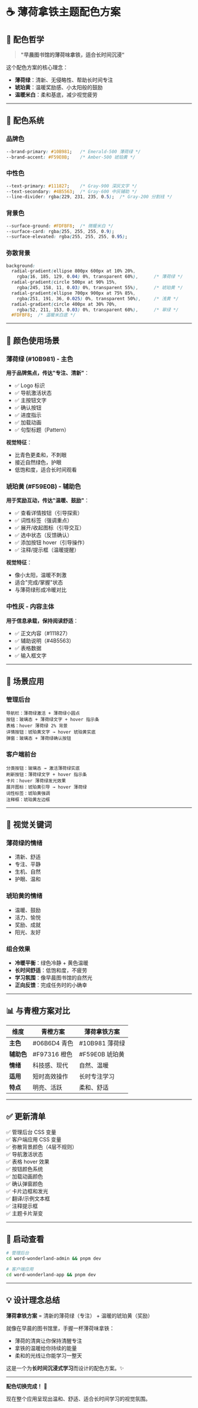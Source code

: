 # ☕ 薄荷拿铁主题配色方案

## 🎨 配色哲学

> **"早晨图书馆的薄荷味拿铁，适合长时间沉浸"**

这个配色方案的核心理念：
- **薄荷绿**：清新、无侵略性、帮助长时间专注
- **琥珀黄**：温暖奖励感、小太阳般的鼓励
- **温暖米白**：柔和基底，减少视觉疲劳

---

## 🌈 配色系统

### 品牌色
```css
--brand-primary: #10B981;   /* Emerald-500 薄荷绿 */
--brand-accent: #F59E0B;    /* Amber-500 琥珀黄 */
```

### 中性色
```css
--text-primary: #111827;    /* Gray-900 深灰文字 */
--text-secondary: #4B5563;  /* Gray-600 中灰辅助 */
--line-divider: rgba(229, 231, 235, 0.5);  /* Gray-200 分割线 */
```

### 背景色
```css
--surface-ground: #FDFBF8;  /* 微暖米白 */
--surface-card: rgba(255, 255, 255, 0.9);
--surface-elevated: rgba(255, 255, 255, 0.95);
```

### 弥散背景
```css
background: 
  radial-gradient(ellipse 800px 600px at 10% 20%, 
    rgba(16, 185, 129, 0.04) 0%, transparent 60%),      /* 薄荷绿 */
  radial-gradient(circle 500px at 90% 15%, 
    rgba(245, 158, 11, 0.03) 0%, transparent 55%),      /* 琥珀黄 */
  radial-gradient(ellipse 700px 900px at 75% 85%, 
    rgba(251, 191, 36, 0.025) 0%, transparent 50%),     /* 浅黄 */
  radial-gradient(circle 400px at 30% 70%, 
    rgba(52, 211, 153, 0.03) 0%, transparent 60%),      /* 翠绿 */
  #FDFBF8;  /* 温暖米白底 */
```

---

## 💚 颜色使用场景

### 薄荷绿 (#10B981) - 主色
**用于品牌焦点，传达"专注、清新"**：
- ✅ Logo 标识
- ✅ 导航激活状态
- ✅ 主按钮文字
- ✅ 确认按钮
- ✅ 进度指示
- ✅ 加载动画
- ✅ 句型标题（Pattern）

**视觉特征**：
- 比青色更柔和，不刺眼
- 接近自然绿色，护眼
- 低饱和度，适合长时间观看

### 琥珀黄 (#F59E0B) - 辅助色
**用于奖励互动，传达"温暖、鼓励"**：
- ✅ 查看详情按钮（引导探索）
- ✅ 词性标签（强调重点）
- ✅ 展开/收起图标（引导交互）
- ✅ 选中状态（反馈确认）
- ✅ 添加按钮 hover（引导操作）
- ✅ 注释/提示框（温暖提醒）

**视觉特征**：
- 像小太阳，温暖不刺激
- 适合"完成/掌握"状态
- 与薄荷绿形成冷暖对比

### 中性灰 - 内容主体
**用于信息承载，保持阅读舒适**：
- ✅ 正文内容（#111827）
- ✅ 辅助说明（#4B5563）
- ✅ 表格数据
- ✅ 输入框文字

---

## 🎯 场景应用

### 管理后台
```
导航栏：薄荷绿激活 + 薄荷绿小圆点
按钮：玻璃态 + 薄荷绿文字 + hover 指示条
表格：hover 薄荷绿 2% 背景
详情按钮：琥珀黄文字 → hover 琥珀黄实底
弹窗：玻璃态 + 薄荷绿确认按钮
```

### 客户端前台
```
分类按钮：玻璃态 → 激活薄荷绿实底
刷新按钮：薄荷绿文字 + hover 指示条
卡片：hover 薄荷绿发光效果
展开图标：琥珀黄引导 → hover 薄荷绿
词性标签：琥珀黄强调
注释框：琥珀黄左边框
```

---

## 🌟 视觉关键词

### 薄荷绿的情绪
- 清新、舒适
- 专注、平静
- 生机、自然
- 护眼、温和

### 琥珀黄的情绪
- 温暖、鼓励
- 活力、愉悦
- 奖励、成就
- 阳光、友好

### 组合效果
- **冷暖平衡**：绿色冷静 + 黄色温暖
- **长时间舒适**：低饱和度，不疲劳
- **学习氛围**：像早晨图书馆的自然光
- **正向反馈**：完成任务时的小确幸

---

## 📊 与青橙方案对比

| 维度 | 青橙方案 | 薄荷拿铁方案 |
|------|----------|--------------|
| **主色** | #06B6D4 青色 | #10B981 薄荷绿 |
| **辅助色** | #F97316 橙色 | #F59E0B 琥珀黄 |
| **情绪** | 科技感、现代 | 自然、温暖 |
| **适用** | 短时高效操作 | 长时专注学习 |
| **特点** | 明亮、活跃 | 柔和、舒适 |

---

## ✅ 更新清单

✅ 管理后台 CSS 变量  
✅ 客户端应用 CSS 变量  
✅ 弥散背景颜色（4层不规则）  
✅ 导航激活状态  
✅ 表格 hover 效果  
✅ 按钮颜色系统  
✅ 加载动画颜色  
✅ 确认弹窗颜色  
✅ 卡片边框和发光  
✅ 翻译/示例文本框  
✅ 注释提示框  
✅ 主题卡片渐变  

---

## 🚀 启动查看

```bash
# 管理后台
cd word-wonderland-admin && pnpm dev

# 客户端应用
cd word-wonderland-app && pnpm dev
```

---

## 💡 设计理念总结

**薄荷拿铁方案** = 清新的薄荷绿（专注） + 温暖的琥珀黄（奖励）

就像在早晨的图书馆里，手握一杯薄荷味拿铁：
- 薄荷的清爽让你保持清醒专注
- 拿铁的温暖给你持续的能量
- 柔和的光线让你能学习一整天

这是一个为**长时间沉浸式学习**而设计的配色方案。✨

---

**配色切换完成！** 🎉

现在整个应用呈现出温和、舒适、适合长时间学习的视觉氛围。

